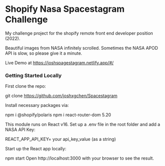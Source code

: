 # Shopify Nasa Spacestagram Challenge

My challenge project for the shopify remote front end developer position (2022).

Beautiful images from NASA infinitely scrolled. Sometimes the NASA APOD API is slow, so please give it a minute.

Live Demo at https://joshspagestagram.netlify.app/#/

### Getting Started Locally


First clone the repo:

git clone https://github.com/joshxgchen/Spacestagram


Install necessary packages via:

npm i @shopify/polaris
npm i react-router-dom 5.20


This module runs on React v16. 
Set up a .env file in the root folder and add a NASA API Key:

REACT_APP_API_KEY= your api_key_value (as a string)

Start up the React app locally:

npm start
Open http://localhost:3000 with your browser to see the result.
